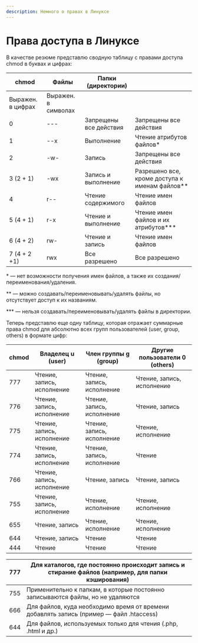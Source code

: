 ```yaml
---
description: Немного о правах в Линуксе
---
```


# Права доступа в Линуксе

В качестве резюме представлю сводную таблицу с правами доступа chmod в буквах и цифрах:

| chmod             | Файлы               | Папки (директории)     |                                                  |
| ----------------- | ------------------- | ---------------------- | ------------------------------------------------ |
| Выражен. в цифрах | Выражен. в символах |                        |                                                  |
| 0                 | ---                 | Запрещены все действия | Запрещены все действия                           |
| 1                 | --x                 | Выполнение             | Чтение атрибутов файлов\*                        |
| 2                 | -w-                 | Запись                 | Запрещены все действия                           |
| 3 (2 + 1)         | -wx                 | Запись и выполнение    | Разрешено все, кроме доступа к именам файлов\*\* |
| 4                 | r--                 | Чтение содержимого     | Чтение имен файлов                               |
| 5 (4 + 1)         | r-x                 | Чтение и выполнение    | Чтение имен файлов и их атрибутов\*\*\*          |
| 6 (4 + 2)         | rw-                 | Чтение и запись        | Чтение имен файлов                               |
| 7 (4 + 2 +1)      | rwx                 | Все разрешено          | Все разрешено                                    |

\* — нет возможности получения имен файлов, а также их создания/переименования/удаления.

\*\* — можно создавать/переименовывать/удалять файлы, но отсутствует доступ к их названиям.

\*\*\* — нельзя создавать/переименовывать/удалять файлы в директории.

Теперь представлю еще одну таблицу, которая отражает суммарные права chmod для абсолютно всех групп пользователей (user, group, others) в формате цифр:

| chmod | Владелец u (user)          | Член группы g (group)      | Другие пользователи 0 (others) |
| ----- | -------------------------- | -------------------------- | ------------------------------ |
| 777   | Чтение, запись, исполнение | Чтение, запись, исполнение | Чтение, запись, исполнение     |
| 776   | Чтение, запись, исполнение | Чтение, запись, исполнение | Чтение, запись                 |
| 775   | Чтение, запись, исполнение | Чтение, запись, исполнение | Чтение, исполнение             |
| 774   | Чтение, запись, исполнение | Чтение, запись, исполнение | Чтение                         |
| 766   | Чтение, запись, исполнение | Чтение, запись             | Чтение, запись                 |
| 755   | Чтение, запись, исполнение | Чтение, исполнение         | Чтение, исполнение             |
| 655   | Чтение, запись             | Чтение, исполнение         | Чтение, исполнение             |
| 644   | Чтение, запись             | Чтение                     | Чтение                         |
| 444   | Чтение                     | Чтение                     | Чтение                         |

| 777 | Для каталогов, где постоянно происходит запись и стирание файлов (например, для папки кэширования) |
| --- | -------------------------------------------------------------------------------------------------- |
| 755 | Применительно к папкам, в которые постоянно записываются файлы, но не удаляются                    |
| 666 | Для файлов, куда необходимо время от времени добавлять запись (пример — файл .htaccess)            |
| 644 | Для файлов, используемых только для чтения (.php, .html и др.)                                     |
